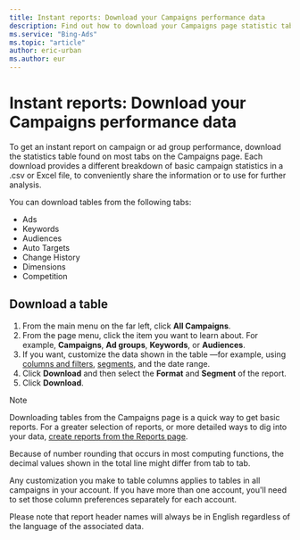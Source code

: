 ```yaml
---
title: Instant reports: Download your Campaigns performance data
description: Find out how to download your Campaigns page statistic table as a report.
ms.service: "Bing-Ads"
ms.topic: "article"
author: eric-urban
ms.author: eur
---
```


# Instant reports: Download your Campaigns performance data

To get an instant report on campaign or ad group performance, download the statistics table found on most tabs on the Campaigns page. Each download provides a different breakdown of basic campaign statistics in a .csv or Excel file, to conveniently share the information or to use for further analysis.

You can download tables from the following tabs:
- Ads
- Keywords
- Audiences
- Auto Targets
- Change History
- Dimensions
- Competition

## Download a table

1. From the main menu on the far left, click **All Campaigns**.
1. From the page menu, click the item you want to learn about. For example, **Campaigns**, **Ad groups**, **Keywords**, or **Audiences**.
1. If you want, customize the data shown in the table —for example, using [columns and filters](./hlp_BA_CONC_CustomizeData.md), [segments](./hlp_BA_CONC_Segmentation.md), and the date range.
1. Click **Download** and then select the **Format** and **Segment** of the report.
1. Click **Download**.

> [!NOTE]
> Downloading tables from the Campaigns page is a quick way to get basic reports. For a greater selection of reports, or more detailed ways to dig into your data, [create reports from the Reports page](./hlp_BA_PROC_CreateReport.md).
> 
> Because of number rounding that occurs in most computing functions, the decimal values shown in the total line might differ from tab to tab.
> 
> Any customization you make to table columns applies to tables in all campaigns in your account. If you have more than one account, you'll need to set those column preferences separately for each account.
> 
> Please note that report header names will always be in English regardless of the language of the associated data.


